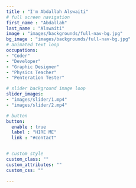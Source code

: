 ```yaml
---
title : "I'm Abdallah Alswaiti"
# full screen navigation
first_name : "Abdallah"
last_name : "Alswaiti"
image : "images/backgrounds/full-nav-bg.jpg"
bg_image : "images/backgrounds/full-nav-bg.jpg"
# animated text loop
occupations:
- "Coder"
- "Developer"
- "Graphic Designer"
- "Physics Teacher"
- "Penteration Tester"

# slider background image loop
slider_images:
- "images/slider/1.mp4"
- "images/slider/2.mp4"

# button
button:
  enable : true
  label : "HIRE ME"
  link : "#contact"


# custom style
custom_class: "" 
custom_attributes: "" 
custom_css: ""

---
```


